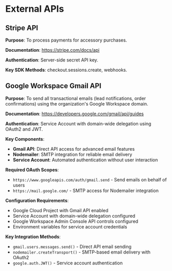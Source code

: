 # External APIs

## Stripe API
**Purpose**: To process payments for accessory purchases.

**Documentation**: https://stripe.com/docs/api

**Authentication**: Server-side secret API key.

**Key SDK Methods**: checkout.sessions.create, webhooks.

## Google Workspace Gmail API
**Purpose**: To send all transactional emails (lead notifications, order confirmations) using the organization's Google Workspace domain.

**Documentation**: https://developers.google.com/gmail/api/guides

**Authentication**: Service Account with domain-wide delegation using OAuth2 and JWT.

**Key Components**:
- **Gmail API**: Direct API access for advanced email features
- **Nodemailer**: SMTP integration for reliable email delivery
- **Service Account**: Automated authentication without user interaction

**Required OAuth Scopes**:
- `https://www.googleapis.com/auth/gmail.send` - Send emails on behalf of users
- `https://mail.google.com/` - SMTP access for Nodemailer integration

**Configuration Requirements**:
- Google Cloud Project with Gmail API enabled
- Service Account with domain-wide delegation configured
- Google Workspace Admin Console API controls configured
- Environment variables for service account credentials

**Key Integration Methods**:
- `gmail.users.messages.send()` - Direct API email sending
- `nodemailer.createTransport()` - SMTP-based email delivery with OAuth2
- `google.auth.JWT()` - Service account authentication